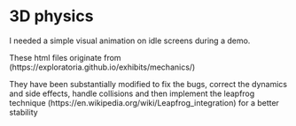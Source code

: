 # 3D physics

<p>I needed a simple visual animation on idle screens during a demo.</p>

<p>These html files originate from (https://exploratoria.github.io/exhibits/mechanics/) </p>

<p>They have been substantially modified to fix the bugs, correct the dynamics and side effects, handle
collisions and then implement the leapfrog technique (https://en.wikipedia.org/wiki/Leapfrog_integration)
for a better stability</p>

<!-- Add the original copyright here>


